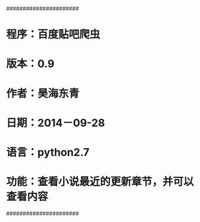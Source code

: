 ######################
#   程序：百度贴吧爬虫
#   版本：0.9
#   作者：昊海东青
#   日期：2014－09-28
#   语言：python2.7
#   功能：查看小说最近的更新章节，并可以查看内容
######################
